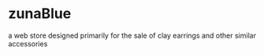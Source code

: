 # zunaBlue
a web store designed primarily for the sale of clay earrings and other similar accessories
